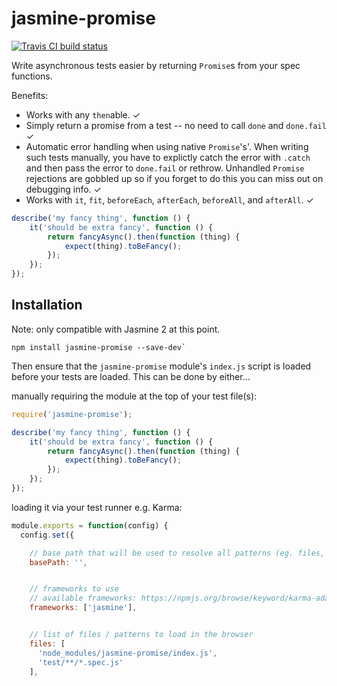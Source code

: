 # jasmine-promise

[![Travis CI build status](https://api.travis-ci.org/matthewjh/jasmine-promise.png)](https://travis-ci.org/matthewjh/jasmine-promise)

Write asynchronous tests easier by returning `Promise`s from your spec functions.

Benefits:
* Works with any `then`able. ✓
* Simply return a promise from a test -- no need to call `done` and `done.fail` ✓
* Automatic error handling when using native `Promise`'s'. When writing such tests manually, you have to explictly catch the error with `.catch` and then pass the error to `done.fail` or rethrow. Unhandled `Promise` rejections are gobbled up so if you forget to do this you can miss out on debugging info. ✓
* Works with `it`, `fit`, `beforeEach`, `afterEach`, `beforeAll`, and `afterAll`. ✓

````javascript
describe('my fancy thing', function () {
    it('should be extra fancy', function () {
        return fancyAsync().then(function (thing) {
            expect(thing).toBeFancy();
        });
    });
});
````

## Installation

Note: only compatible with Jasmine 2 at this point.

````
npm install jasmine-promise --save-dev`
````

Then ensure that the `jasmine-promise` module's `index.js` script is loaded before your tests are loaded. This can be done by either...

manually requiring the module at the top of your test file(s):

````javascript
require('jasmine-promise');

describe('my fancy thing', function () {
	it('should be extra fancy', function () {
		return fancyAsync().then(function (thing) {
			expect(thing).toBeFancy();
		});
	});
});

````

loading it via your test runner e.g. Karma:

````javascript
module.exports = function(config) {
  config.set({

    // base path that will be used to resolve all patterns (eg. files, exclude)
    basePath: '',


    // frameworks to use
    // available frameworks: https://npmjs.org/browse/keyword/karma-adapter
    frameworks: ['jasmine'],


    // list of files / patterns to load in the browser
    files: [
      'node_modules/jasmine-promise/index.js',
      'test/**/*.spec.js'
    ],
````


